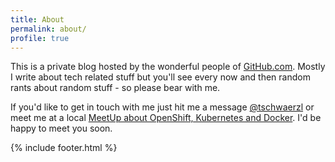 ```yaml
---
title: About
permalink: about/
profile: true
---
```


This is a private blog hosted by the wonderful people of [GitHub.com][github]. Mostly I write about tech related stuff but you'll see every now and then random rants about random stuff - so please bear with me.

If you'd like to get in touch with me just hit me a message [@tschwaerzl][twitter-ts] or meet me at a local [MeetUp about OpenShift, Kubernetes and Docker][meetup-grp]. I'd be happy to meet you soon.

[github]: https://github.com
[twitter-ts]: https://twitter.com/tschwaerzl
[meetup-grp]: https://www.meetup.com/de-DE/Kubernetes-und-OpenShift-Community-Deutschland/

{% include footer.html %}
